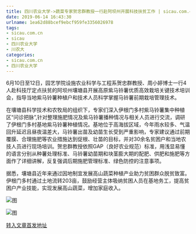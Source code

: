 ```yaml
---
title: 四川农业大学->蔬菜专家贺忠群教授一行赴阿坝州开展科技扶贫工作 | sicau.com.cn
date: 2019-06-14 16:43:30
urlname: 1ea62d88bcef9ebcf959fe3356026978
tags: 
- sicau.com.cn
- sicau
- 四川农业大学
- 川农大
categories:
- sicau.com.cn
- 四川农业大学
---
```



6月10日至12日，园艺学院设施农业科学与工程系贺忠群教授、周小婷博士一行4人赴科技厅定点扶贫的阿坝州壤塘县开展高原紫马铃薯优质高效栽培关键技术培训会，指导当地紫马铃薯种植户和技术人员科学掌握马铃薯前期栽培管理技术。

在壤塘县科学技术和农牧局的组织下，专家们深入伊根门多村紫马铃薯集中种植区“问诊把脉”,针对整理施肥情况及紫马铃薯播种情况与相关人员进行交流，调研了伊根门多村基地紫马铃薯种植情况。基地位于高海拔区域，今年雨水较多、气温回升延迟且昼夜温差大，马铃薯出苗及幼苗生长受到严重影响，专家建议通过前期覆膜、合理施肥等农业措施达到促根、壮苗的目标，并对30余名贫困户和当地农技人员进行现场培训。贺忠群教授依照GAP（良好农业规范）标准，用浅显易懂的语言分别从种薯处理标准、马铃薯幼苗期和块茎膨大期的配肥、供肥和施肥等方面作了详细讲解，反复强调后期施肥管理标准、绿色防控的注意事项。

据悉，壤塘县近年来通过因地制宜发展高山蔬菜种植产业助力贫困群众脱贫致富。伊根门多村通过土地流转203亩，鼓励经营主体吸纳贫困人员在基地务工，提高贫困户产业技能，实现发展高山蔬菜，增加家庭收入。



![图](https://news.sicau.edu.cn/__local/A/2E/41/842CBFC1196749DE5943E1D96E9_ECE780BF_151F1.jpg)

![图](https://news.sicau.edu.cn/__local/3/70/0D/C4082FA03485F12A4EB6C97FC35_12E6F235_1A376.jpg)

[转入文章首发地址](https://news.sicau.edu.cn/info/1078/52061.htm)